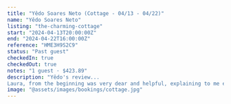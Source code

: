 ```yaml
---
title: "Yêdo Soares Neto (Cottage - 04/13 - 04/22)"
name: "Yêdo Soares Neto"
listing: "the-charming-cottage"
start: "2024-04-13T20:00:00Z"
end: "2024-04-22T16:00:00Z"
reference: "HME3H9S2C9"
status: "Past guest"
checkedIn: true
checkedOut: true
notes: "1 guest · $423.89"
description: "Yêdo's review...
Laura, from the beginning was very dear and helpful, explaining to me every detail of the accommodation and important local information. The location corresponds exactly as it is pictured. It is important to note that it does not have air conditioning, for those who care about it. But in general, the I loved everything from location to all the amenities offered."
image: "@assets/images/bookings/cottage.jpg"
---
```

